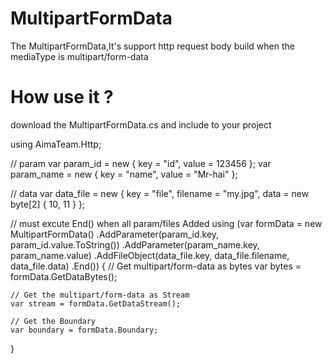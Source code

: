 # MultipartFormData
The MultipartFormData,It's support http request body build when the mediaType is multipart/form-data 

# How use it ?
download the MultipartFormData.cs and include to your project

using AimaTeam.Http;

// param
var param_id = new { key = "id", value = 123456 };
var param_name = new { key = "name", value = "Mr-hai" };

// data
var data_file = new { key = "file", filename = "my.jpg", data = new byte[2] { 10, 11 } };

// must excute End() when all param/files Added
using (var formData = new MultipartFormData()
    .AddParameter(param_id.key, param_id.value.ToString())
    .AddParameter(param_name.key, param_name.value)
    .AddFileObject(data_file.key, data_file.filename, data_file.data)
    .End())
{
    // Get multipart/form-data as bytes
    var bytes = formData.GetDataBytes();

    // Get the multipart/form-data as Stream
    var stream = formData.GetDataStream();

    // Get the Boundary
    var boundary = formData.Boundary;
}

